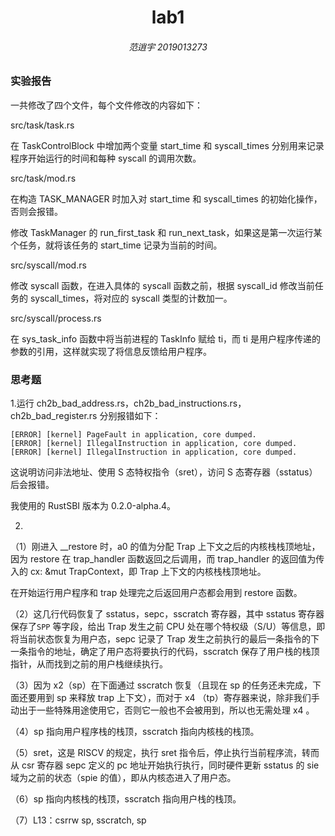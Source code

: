 <center><h1>lab1</h1></center>

<center><h6>范逍宇 2019013273</h6></center>

### 实验报告

一共修改了四个文件，每个文件修改的内容如下：

src/task/task.rs

在 TaskControlBlock 中增加两个变量 start_time 和 syscall_times 分别用来记录程序开始运行的时间和每种 syscall 的调用次数。

src/task/mod.rs

在构造 TASK_MANAGER 时加入对 start_time 和 syscall_times 的初始化操作，否则会报错。

修改 TaskManager 的 run_first_task 和 run_next_task，如果这是第一次运行某个任务，就将该任务的 start_time 记录为当前的时间。

src/syscall/mod.rs

修改 syscall 函数，在进入具体的 syscall 函数之前，根据 syscall_id 修改当前任务的 syscall_times，将对应的 syscall 类型的计数加一。

src/syscall/process.rs

在 sys_task_info 函数中将当前进程的 TaskInfo 赋给 ti，而 ti 是用户程序传递的参数的引用，这样就实现了将信息反馈给用户程序。

### 思考题

1.运行 ch2b_bad_address.rs，ch2b_bad_instructions.rs，ch2b_bad_register.rs 分别报错如下：

```
[ERROR] [kernel] PageFault in application, core dumped.
[ERROR] [kernel] IllegalInstruction in application, core dumped.
[ERROR] [kernel] IllegalInstruction in application, core dumped.
```

这说明访问非法地址、使用 S 态特权指令（sret），访问 S 态寄存器（sstatus）后会报错。

我使用的 RustSBI 版本为 0.2.0-alpha.4。

2.

（1）刚进入 __restore 时，a0 的值为分配 Trap 上下文之后的内核栈栈顶地址，因为 restore 在 trap_handler 函数返回之后调用，而 trap_handler 的返回值为传入的 cx: &mut TrapContext，即 Trap 上下文的内核栈栈顶地址。

在开始运行用户程序和 trap 处理完之后返回用户态都会用到 restore 函数。

（2）这几行代码恢复了 sstatus，sepc，sscratch 寄存器，其中 sstatus 寄存器保存了`SPP` 等字段，给出 Trap 发生之前 CPU 处在哪个特权级（S/U）等信息，即将当前状态恢复为用户态，sepc 记录了 Trap 发生之前执行的最后一条指令的下一条指令的地址，确定了用户态将要执行的代码，sscratch 保存了用户栈的栈顶指针，从而找到之前的用户栈继续执行。

（3）因为 x2（sp）在下面通过 sscratch 恢复（且现在 sp 的任务还未完成，下面还要用到 sp 来释放 trap 上下文），而对于 x4 （tp）寄存器来说，除非我们手动出于一些特殊用途使用它，否则它一般也不会被用到，所以也无需处理 x4 。

（4）sp 指向用户程序栈的栈顶，sscratch 指向内核栈的栈顶。

（5）sret，这是 RISCV 的规定，执行 sret 指令后，停止执行当前程序流，转而从 csr 寄存器 sepc 定义的 pc 地址开始执行执行，同时硬件更新 sstatus 的 sie 域为之前的状态（spie 的值），即从内核态进入了用户态。

（6）sp 指向内核栈的栈顶，sscratch 指向用户栈的栈顶。

（7）L13：csrrw sp, sscratch, sp